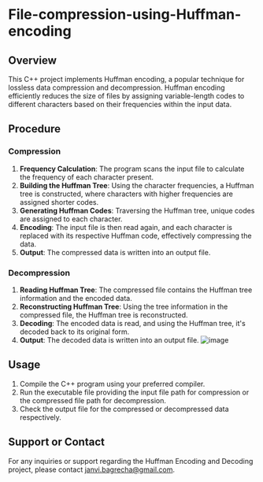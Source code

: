 # File-compression-using-Huffman-encoding

## Overview
This C++ project implements Huffman encoding, a popular technique for lossless data compression and decompression. Huffman encoding efficiently reduces the size of files by assigning variable-length codes to different characters based on their frequencies within the input data.

## Procedure
### Compression
1. **Frequency Calculation**: The program scans the input file to calculate the frequency of each character present.
2. **Building the Huffman Tree**: Using the character frequencies, a Huffman tree is constructed, where characters with higher frequencies are assigned shorter codes.
3. **Generating Huffman Codes**: Traversing the Huffman tree, unique codes are assigned to each character.
4. **Encoding**: The input file is then read again, and each character is replaced with its respective Huffman code, effectively compressing the data.
5. **Output**: The compressed data is written into an output file.

### Decompression
1. **Reading Huffman Tree**: The compressed file contains the Huffman tree information and the encoded data.
2. **Reconstructing Huffman Tree**: Using the tree information in the compressed file, the Huffman tree is reconstructed.
3. **Decoding**: The encoded data is read, and using the Huffman tree, it's decoded back to its original form.
4. **Output**: The decoded data is written into an output file.
   ![image](https://github.com/JanviBagrecha/File-compression-using-Huffman-encoding/assets/111588269/0aa47912-6380-4f9c-8c7b-b95761bc3564)

## Usage
1. Compile the C++ program using your preferred compiler.
2. Run the executable file providing the input file path for compression or the compressed file path for decompression.
3. Check the output file for the compressed or decompressed data respectively.

## Support or Contact
For any inquiries or support regarding the Huffman Encoding and Decoding project, please contact janvi.bagrecha@gmail.com.
